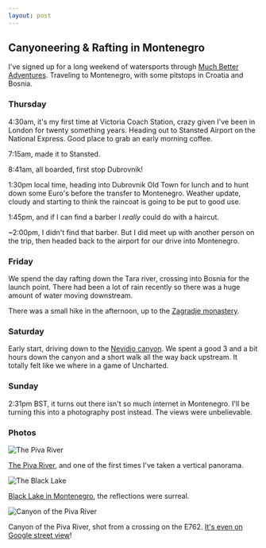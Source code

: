 ```yaml
---
layout: post
---
```


## Canyoneering & Rafting in Montenegro

I've signed up for a long weekend of watersports through [Much Better Adventures](https://www.muchbetteradventures.com). Traveling to Montenegro, with some pitstops in Croatia and Bosnia.

### Thursday

4:30am, it's my first time at Victoria Coach Station, crazy given I've been in London for twenty something years. Heading out to Stansted Airport on the National Express. Good place to grab an early morning coffee.

7:15am, made it to Stansted.

8:41am, all boarded, first stop Dubrovnik!

1:30pm local time, heading into Dubrovnik Old Town for lunch and to hunt down some Euro's before the transfer to Montenegro. Weather update, cloudy and starting to think the raincoat is going to be put to good use.

1:45pm, and if I can find a barber I _really_ could do with a haircut.

~2:00pm, I didn't find that barber. But I did meet up with another person on the trip, then headed back to the airport for our drive into Montenegro.

### Friday

We spend the day rafting down the Tara river, crossing into Bosnia for the launch point. There had been a lot of rain recently so there was a huge amount of water moving downstream.

There was a small hike in the afternoon, up to the [Zagradje monastery](https://goo.gl/maps/uvEHoZ3uD8M2).

### Saturday

Early start, driving down to the [Nevidio canyon](https://www.openstreetmap.org/way/555204285). We spent a good 3 and a bit hours down the canyon and a short walk all the way back upstream. It totally felt like we where in a game of Uncharted.

### Sunday

2:31pm BST, it turns out there isn't so much internet in Montenegro. I'll be turning this into a photography post instead. The views were unbelievable.

### Photos

![The Piva River](https://www.ft.com/__origami/service/image/v2/images/raw/https%3A%2F%2Flh3.googleusercontent.com%2F67-Kv8Sb81sTNFLmIbRt0xJ66yG_qcNvvZOow2gcKn6hLbOLWNsep9BsKI3Z3rEFltRGLrI4lqyzFQ0MOTHZUeFNG6FDJLZiGOTxvWPaGi40pLkv1hFij6Bq2iF54LzmoghVfYW4NNLqnOcMSLtJlPJcUGx2uWH0HY2Icf31gqiGH04dfc_okxBAVUnXnWoXYAu9XWkQhL0_PhAYcHcqwNZxiu0nt9JfaajdFXPP9Cka8txL1BZhlaEVViTxnv4atiEPkrAb4cG0J3xDgG9hfOOwpqSmDn5r1dkzZxmQMsz7Xd_a_XdORSktEg_6oTmkaaus2gUDRXgP0ufZkeBtlaavpuU61zObu61cIRBykWNz-AEa4vSWfyR0NOkwD7akZAcCtq2M8un6SFW5PWDcOrhC5o2xK5G3X6wQzktc6uaN6kATMdyE9ejw3tp2RLtHlgpKOqWLU6aVQtGhfVXm4ZIJ9d_USwv0En4sbrBOjNAHmPwgyy43UH1NyNZAtIsSXmG4Sn8WxI6E6huSlyYUDpUgDxG6irwo9FdO3vw_FEfiGF8nA7Ukck0b4kKrrc7-2eYj-di1stjO1S_dQTx-ztdqPkasyu-LjdJ0uobC%3Dw2048?source=uncomplicated.systems&width=1024)

[The Piva River](https://en.wikipedia.org/wiki/Piva_(river)), and one of the first times I've taken a vertical panorama.

![The Black Lake](https://www.ft.com/__origami/service/image/v2/images/raw/https%3A%2F%2Flh3.googleusercontent.com%2FPqHG4i-f3zt1u1McdppC6GbPAPn6i54JrDNuKNOK5tAdX8k4d_yAh5mOL1zuuSswTRI2qKSoeTuy8Nt-9-FdYLVq3tzlGEYzc-P1LksIGWSM153h7LkGApyhpvZF9DyC966ua0L5gatSbkHQ_Q0qktCXJiODFG7BNL3iaiVizBlDxpfhzNaDZ0_2mgY2dDfFB9wzD8dQZ1BekQjI7Bq-v4-v3AIJs89NTmrSOdwdO6Oi341xmn8170NBMaQsysfxgzDaCeckSqIcYGaq1OquqVGMV4qSmmHYtWJBotH6EWliZqZ1m-QJeBoSqh8AennApegah4HPDttNhsqdEKirvj_8xyU5iwX0Am_5CBo1Snw6olbRG68vKiXWkt0T9ZGLnwo4GttKB-SYTFhqD87c46Gw6H9i5UiYhJ27YV1ioqL2N58St89cI5AGDCXuBXjpdFG-VnhI3tL7ejSQklUT9R3CLGfZjJ7ZLO38VU38mmfZepzAFyXq6gbWEauBRkKUhr-RMWu-9ElkXwEwtx57geVUqmoKxzjcY_0IqY6fVrlIHL_qKnctEjD52YAYTAjUaOHT1grp9p9as8E88MSbKu0OCoSkGX3apRnQknT_%3Dw2048?source=uncomplicated.systems&width=1024)

[Black Lake in Montenegro](https://en.wikipedia.org/wiki/Black_Lake_(Montenegro)), the reflections were surreal.

![Canyon of the Piva River](https://www.ft.com/__origami/service/image/v2/images/raw/https%3A%2F%2Flh3.googleusercontent.com%2F84_JD26CZQmOqCPW5ryRNA5FKMHmkD0nDmujuVoucPjMNPlVi4IXHuPTXAPUHYphPzRGViUt8bzlrNtFDsu-hWjAMKAuuj-Tl-ZVVoCiyKdtR4GLybKCQ9A4qBMQFFaOhaWyoB0oYvyKJ1XA8A5onRtGmh0BZjQrM-EK-Rhtlypofvf5O8aQPAQ-cz97KqucTVyVU3AdvATLulM1zU3D2doRbUMKG_TULrcL5tsJJEwbppMjqD3AZ-TSiNdspsTZcWSNlGPdE94oZIfPC8VATiT8TEfBfDK9uD_2-Y5Xpd7pCPXHNMrTd1fqd-Uy8XQxgNh5CKXN2Kdy8RYgTnCe-6NG4dPdIGmB22IAEbw5zFf4-69oZUfenbjpPOBynmOWSW3kFcKaCYDERN_RXfo8wuYWZbgsJ_IHgwyO768mMtgTjy4JIKZHtrTacgw9YVwAcXtDDYgdCNpoQ6hUQAfkoqCsPEgmWUXeh918OOmldXhs-z_cIL7u2nD8-r3mazLOtBoORVmuvrcXVALPyc4uEDfY46Rav6Y_4CGrEBK9WWBq-L2zMUg4SRCEQ_t3KAKenSnHdZ4oyKCE7dhq-wGjTu-rWI5U4QWHMOIUlS9m%3Dw2048?source=uncomplicated.systems&width=1024)

Canyon of the Piva River, shot from a crossing on the E762. [It's even on Google street view](https://goo.gl/maps/cYbjiaD6i4H2)!
